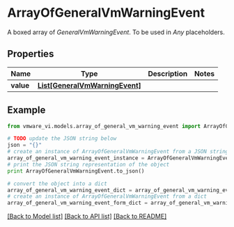 # ArrayOfGeneralVmWarningEvent

A boxed array of *GeneralVmWarningEvent*. To be used in *Any* placeholders. 

## Properties
Name | Type | Description | Notes
------------ | ------------- | ------------- | -------------
**value** | [**List[GeneralVmWarningEvent]**](GeneralVmWarningEvent.md) |  | 

## Example

```python
from vmware_vi.models.array_of_general_vm_warning_event import ArrayOfGeneralVmWarningEvent

# TODO update the JSON string below
json = "{}"
# create an instance of ArrayOfGeneralVmWarningEvent from a JSON string
array_of_general_vm_warning_event_instance = ArrayOfGeneralVmWarningEvent.from_json(json)
# print the JSON string representation of the object
print ArrayOfGeneralVmWarningEvent.to_json()

# convert the object into a dict
array_of_general_vm_warning_event_dict = array_of_general_vm_warning_event_instance.to_dict()
# create an instance of ArrayOfGeneralVmWarningEvent from a dict
array_of_general_vm_warning_event_form_dict = array_of_general_vm_warning_event.from_dict(array_of_general_vm_warning_event_dict)
```
[[Back to Model list]](../README.md#documentation-for-models) [[Back to API list]](../README.md#documentation-for-api-endpoints) [[Back to README]](../README.md)


